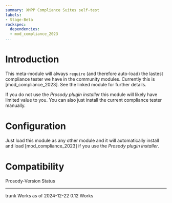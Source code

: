 ```yaml
---
summary: XMPP Compliance Suites self-test
labels:
- Stage-Beta
rockspec:
  dependencies:
  - mod_compliance_2023
...
```


# Introduction

This meta-module will always `require` (and therefore auto-load) the lastest compliance tester we have in the community modules.
Currently this is [mod_compliance_2023]. See the linked module for further details.

If you do not use the *Prosody plugin installer* this module will likely have limited value to you.
You can also just install the current compliance tester manually.

# Configuration

Just load this module as any other module and it will automatically install and load [mod_compliance_2023] if you use the *Prosody plugin installer*. 

# Compatibility

  Prosody-Version Status
  --------------- ----------------------
  trunk           Works as of 2024-12-22
  0.12            Works
